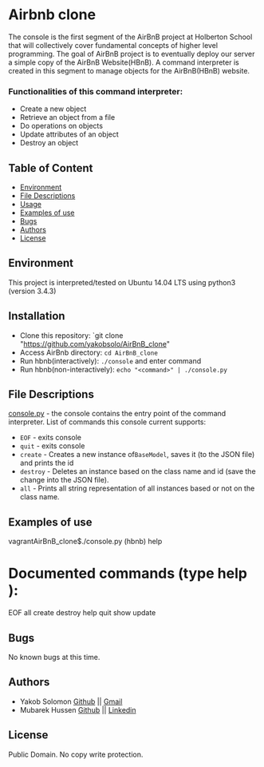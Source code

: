 # Airbnb clone

The console is the first segment of the AirBnB project at Holberton School that will collectively cover fundamental concepts of higher level programming. The goal of AirBnB project is to eventually deploy our server a simple copy of the AirBnB Website(HBnB). A command interpreter is created in this segment to manage objects for the AirBnB(HBnB) website.


### Functionalities of this command interpreter:
* Create a new object
* Retrieve an object from a file
* Do operations on objects
* Update attributes of an object
* Destroy an object

## Table of Content
* [Environment](#environment)
* [File Descriptions](#file-descriptions)
* [Usage](#usage)
* [Examples of use](#examples-of-use)
* [Bugs](#bugs)
* [Authors](#authors)
* [License](#license)

## Environment
This project is interpreted/tested on Ubuntu 14.04 LTS using python3 (version 3.4.3)

## Installation
* Clone this repository: `git clone "https://github.com/yakobsolo/AirBnB_clone"
* Access AirBnb directory: `cd AirBnB_clone`
* Run hbnb(interactively): `./console` and enter command
* Run hbnb(non-interactively): `echo "<command>" | ./console.py`

## File Descriptions
[console.py](console.py) - the console contains the entry point of the command interpreter. 
List of commands this console current supports:
* `EOF` - exits console
* `quit` - exits console
* `create` - Creates a new instance of`BaseModel`, saves it (to the JSON file) and prints the id
* `destroy` - Deletes an instance based on the class name and id (save the change into the JSON file).
* `all` - Prints all string representation of all instances based or not on the class name.

## Examples of use
vagrantAirBnB_clone$./console.py
(hbnb) help

Documented commands (type help <topic>):
========================================
EOF  all  create  destroy  help  quit  show  update

## Bugs
No known bugs at this time.


## Authors
* Yakob Solomon [Github](https://github.com/yakobsolo) || [Gmail](yakisolo2009@gmail.com)
* Mubarek Hussen [Github](https://github.com/MubarekHussen) || [Linkedin](https://www.linkedin.com/in/mubarek-hussen-142694228?lipi=urn%3Ali%3Apage%3Ad_flagship3_profile_view_base_contact_details%3BdXqppMkOSaqMNSMV835hRg%3D%3D)


## License
Public Domain. No copy write protection.
